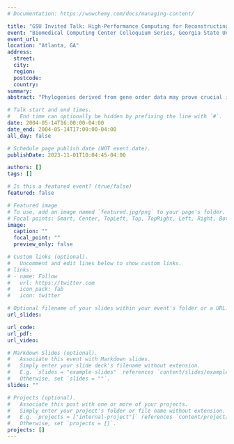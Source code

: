 ```yaml
---
# Documentation: https://wowchemy.com/docs/managing-content/

title: "GSU Invited Talk: High-Performance Computing for Reconstructing Evolutionary Trees from Gene-Order Data"
event: "Biomedical Computing Center Colloquium Series, Georgia State University"
event_url:
location: "Atlanta, GA"
address:
  street:
  city:
  region:
  postcode:
  country:
summary:
abstract: "Phylogenies derived from gene order data may prove crucial in answering some fundamental questions in biomolecular evolution. Yet very few techniques are available for phylogenetic reconstruction based upon gene order and content, and these are (for the most part) computationally expensive. High-performance algorithm engineering offers a battery of tools that can reduce, sometimes spectacularly, the running time of existing approaches. We discuss one such such application, in which we started with the method known as ``breakpoint analysis'' (developed by Sankoff and his colleagues) and produced a software suite, GRAPPA, that demonstrated a million-fold speedup in running time (on a variety of real and simulated datasets), by combining low-level algorithmic improvements, cache-aware programming, careful performance tuning, and massive parallelism. The phylogeny reconstruction now can be performed in parallel and attain a linear speedup with the number of processors. We show how these techniques are directly applicable to a large variety of problems in computational biology. (Supported in part by NSF Grants CAREER 00-93039, ITR 00-81404 and DEB 99-10123.)"

# Talk start and end times.
#   End time can optionally be hidden by prefixing the line with `#`.
date: 2004-05-14T16:00:00-04:00
date_end: 2004-05-14T17:00:00-04:00
all_day: false

# Schedule page publish date (NOT event date).
publishDate: 2023-11-01T10:04:45-04:00

authors: []
tags: []

# Is this a featured event? (true/false)
featured: false

# Featured image
# To use, add an image named `featured.jpg/png` to your page's folder. 
# Focal points: Smart, Center, TopLeft, Top, TopRight, Left, Right, BottomLeft, Bottom, BottomRight.
image:
  caption: ""
  focal_point: ""
  preview_only: false

# Custom links (optional).
#   Uncomment and edit lines below to show custom links.
# links:
# - name: Follow
#   url: https://twitter.com
#   icon_pack: fab
#   icon: twitter

# Optional filename of your slides within your event's folder or a URL.
url_slides:

url_code:
url_pdf:
url_video:

# Markdown Slides (optional).
#   Associate this event with Markdown slides.
#   Simply enter your slide deck's filename without extension.
#   E.g. `slides = "example-slides"` references `content/slides/example-slides.md`.
#   Otherwise, set `slides = ""`.
slides: ""

# Projects (optional).
#   Associate this post with one or more of your projects.
#   Simply enter your project's folder or file name without extension.
#   E.g. `projects = ["internal-project"]` references `content/project/deep-learning/index.md`.
#   Otherwise, set `projects = []`.
projects: []
---
```


